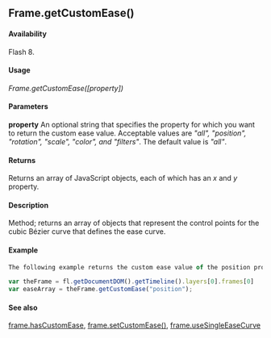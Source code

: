 ## Frame.getCustomEase()

#### Availability

Flash 8.

#### Usage

*Frame.getCustomEase([property])*

#### Parameters

**property** An optional string that specifies the property for which you want to return the custom ease value. Acceptable values are *"all", "position", "rotation", "scale", "color", and "filters"*. The default value is *"all"*.

#### Returns

Returns an array of JavaScript objects, each of which has an *x* and *y* property.

#### Description

Method; returns an array of objects that represent the control points for the cubic Bézier curve that defines the ease curve.

#### Example

```javascript
The following example returns the custom ease value of the position property for the first frame in the top layer:

var theFrame = fl.getDocumentDOM().getTimeline().layers[0].frames[0] 
var easeArray = theFrame.getCustomEase("position");

```

#### See also

[frame.hasCustomEase](../Frame_object/frame10.md), [frame.setCustomEase()](../Frame_object/frame24.md), [frame.useSingleEaseCurve](../Frame_object/frame40.md)
